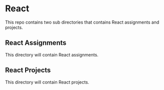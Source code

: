 # React

This repo contains two sub directories that contains React assignments and projects.

## React Assignments

This directory will contain React assignments.

## React Projects

This directory will contain React projects.